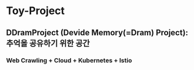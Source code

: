 # Toy-Project

## DDramProject (Devide Memory(=Dram) Project): 추억을 공유하기 위한 공간

### Web Crawling + Cloud + Kubernetes + Istio

